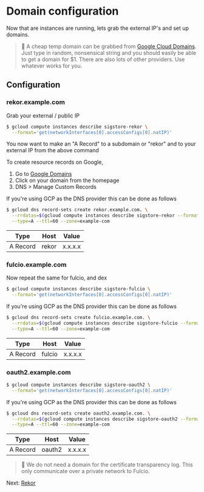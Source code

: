 # Domain configuration

Now that are instances are running, lets grab the external IP's and set up domains.

> 📝 A cheap temp domain can be grabbed from [Google Cloud Domains](https://console.cloud.google.com/net-services/domains/). Just type in random, nonsensical string
  and you should easily be able to get a domain
  for $1. There are also lots of other providers. Use whatever works for you.

## Configuration

### rekor.example.com

Grab your external / public IP

```bash
$ gcloud compute instances describe sigstore-rekor \
  --format='get(networkInterfaces[0].accessConfigs[0].natIP)'
```

You now want to make an "A Record" to a subdomain or "rekor" and to your external IP from the above command

To create resource records on Google,
1. Go to [Google Domains](https://domains.google.com/)
2. Click on your domain from the homepage
3. DNS > Manage Custom Records

If you're using GCP as the DNS provider this can be done as follows

```bash
$ gcloud dns record-sets create rekor.example.com. \
  --rrdatas=$(gcloud compute instances describe sigstore-rekor --format='get(networkInterfaces[0].accessConfigs[0].natIP)') \
  --type=A --ttl=60 --zone=example-com
```

|Type|Host| Value|
|---|---|---|
| A Record|rekor|x.x.x.x|

### fulcio.example.com

Now repeat the same for fulcio, and dex

```bash
$ gcloud compute instances describe sigstore-fulcio \
  --format='get(networkInterfaces[0].accessConfigs[0].natIP)'
```

If you're using GCP as the DNS provider this can be done as follows

```bash
$ gcloud dns record-sets create fulcio.example.com. \
  --rrdatas=$(gcloud compute instances describe sigstore-fulcio --format='get(networkInterfaces[0].accessConfigs[0].natIP)') \
  --type=A --ttl=60 --zone=example-com
```

|Type|Host| Value|
|---|---|---|
| A Record|fulcio|x.x.x.x|

### oauth2.example.com

```bash
$ gcloud compute instances describe sigstore-oauth2 \
  --format='get(networkInterfaces[0].accessConfigs[0].natIP)'
```

If you're using GCP as the DNS provider this can be done as follows

```bash
$ gcloud dns record-sets create oauth2.example.com. \
  --rrdatas=$(gcloud compute instances describe sigstore-oauth2 --format='get(networkInterfaces[0].accessConfigs[0].natIP)') \
  --type=A --ttl=60 --zone=example-com
```

|Type|Host| Value|
|---|---|---|
| A Record|oauth2|x.x.x.x|

> 📝 We do not need a domain for the certificate transparency log. This only
 communicate over a private network to Fulcio.

Next: [Rekor](04-rekor.md)
